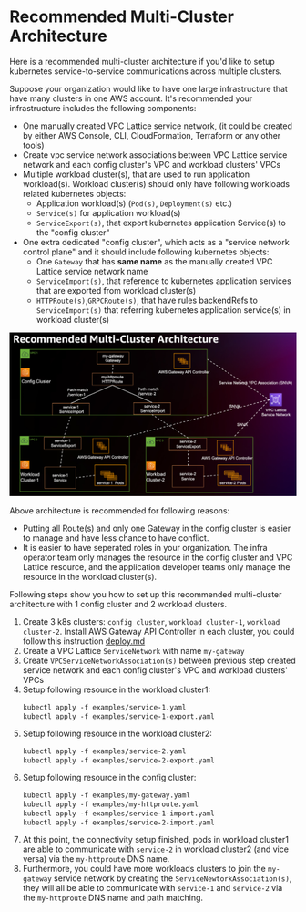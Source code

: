 # Recommended Multi-Cluster Architecture

Here is a recommended multi-cluster architecture if you'd like to setup kubernetes service-to-service communications across multiple clusters.

Suppose your organization would like to have one large infrastructure that have many clusters in one AWS account. It's recommended your infrastructure includes the following components:
- One manually created VPC Lattice service network, (it could be created by either AWS Console, CLI, CloudFormation, Terraform or any other tools)
- Create  vpc service network associations between VPC Lattice service network and each config cluster's VPC and workload clusters' VPCs
- Multiple workload cluster(s), that are used to run application workload(s). Workload cluster(s) should only have following workloads related kubernetes objects:
  - Application workload(s) (`Pod(s)`, `Deployment(s)` etc.)
  - `Service(s)` for application workload(s)
  - `ServiceExport(s)`, that export kubernetes application Service(s) to the "config cluster"
- One extra dedicated "config cluster", which acts as a "service network control plane" and it should include following kubernetes objects:
  - One `Gateway` that has __same name__ as the manually created VPC Lattice service network name
  - `ServiceImport(s)`, that reference to kubernetes application services that are exported from workload cluster(s)
  - `HTTPRoute(s)`,`GRPCRoute(s)`, that have rules backendRefs to `ServiceImport(s)` that referring kubernetes application service(s) in workload cluster(s)

![config cluster and multiple workload clusters](../images/multi-cluster.png)


Above architecture is recommended for following reasons:
- Putting all Route(s) and only one Gateway in the config cluster is easier to manage and have less chance to have conflict.
- It is easier to have seperated roles in your organization. The infra operator team only manages the resource in the config cluster and VPC Lattice resource, and the application developer teams only manage the resource in the workload cluster(s).



Following steps show you how to set up this recommended multi-cluster architecture with 1 config cluster and 2 workload clusters.
1. Create 3 k8s clusters: `config cluster`, `workload cluster-1`, `workload cluster-2`. Install AWS Gateway API Controller in each cluster, you could follow this instruction [deploy.md](deploy.md)
1. Create a VPC Lattice `ServiceNetwork` with name `my-gateway`
1. Create `VPCServiceNetworkAssociation(s)` between previous step created service network and each config cluster's VPC and workload clusters' VPCs
1. Setup following resource in the workload cluster1:
    ```
    kubectl apply -f examples/service-1.yaml
    kubectl apply -f examples/service-1-export.yaml
    ```
1. Setup following resource in the workload cluster2:
    ```
    kubectl apply -f examples/service-2.yaml
    kubectl apply -f examples/service-2-export.yaml
    ```
1. Setup following resource in the config cluster:
    ```
    kubectl apply -f examples/my-gateway.yaml
    kubectl apply -f examples/my-httproute.yaml
    kubectl apply -f examples/service-1-import.yaml
    kubectl apply -f examples/service-2-import.yaml
    ```
1. At this point, the connectivity setup finished, pods in workload cluster1 are able to communicate with `service-2` in workload cluster2 (and vice versa) via the `my-httproute` DNS name.
1. Furthermore, you could have more workloads clusters to join the `my-gateway` service network by creating the `ServiceNewtorkAssociation(s)`, they will all be able to communicate with `service-1` and `service-2` via the `my-httproute` DNS name and path matching.
